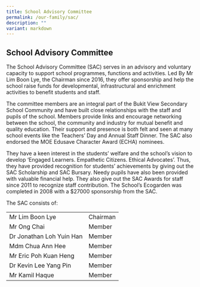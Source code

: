 ```yaml
---
title: School Advisory Committee
permalink: /our-family/sac/
description: ""
variant: markdown
---
```

## School Advisory Committee

The School Advisory Committee (SAC) serves in an advisory and voluntary capacity to support school programmes, functions and activities. Led By Mr Lim Boon Lye, the Chairman since 2016, they offer sponsorship and help the school raise funds for developmental, infrastructural and enrichment activities to benefit students and staff.  
  
The committee members are an integral part of the Bukit View Secondary School Community and have built close relationships with the staff and pupils of the school. Members provide links and encourage networking between the school, the community and industry for mutual benefit and quality education. Their support and presence is both felt and seen at many school events like the Teachers’ Day and Annual Staff Dinner. The SAC also endorsed the MOE Edusave Character Award (ECHA) nominees.  
  
They have a keen interest in the students’ welfare and the school’s vision to develop ‘Engaged Learners. Empathetic Citizens. Ethical Advocates’. Thus, they have provided recognition for students’ achievements by giving out the SAC Scholarship and SAC Bursary. Needy pupils have also been provided with valuable financial help. They also give out the SAC Awards for staff since 2011 to recognize staff contribution. The School’s Ecogarden was completed in 2008 with a $27000 sponsorship from the SAC.

The SAC consists of:

|   |   |
|---|---|
|  Mr Lim Boon Lye  | Chairman  |
|  Mr Ong Chai | Member  |
|  Dr Jonathan Loh Yuin Han | Member  |
|  Mdm Chua Ann Hee | Member  |
|  Mr Eric Poh Kuan Heng  |  Member |
|  Dr Kevin Lee Yang Pin   | Member  |
|  Mr Kamil Haque   | Member  |
